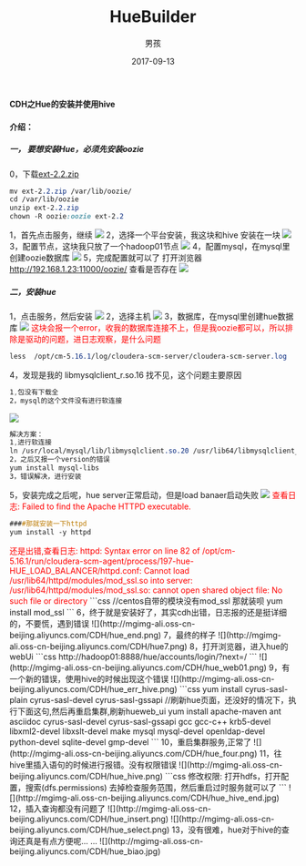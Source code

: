 ﻿---
layout: post
title: 'HueBuilder'
date: 2017-09-13
author: 男孩
tags: CDH
---
#### CDH之Hue的安装并使用hive

#### 介绍：
##### 一， 要想安装Hue，必须先安装oozie
0，下载[ext-2.2.zip](http://archive.cloudera.com/gplextras/misc/ )
```css
mv ext-2.2.zip /var/lib/oozie/ 
cd /var/lib/oozie 
unzip ext-2.2.zip 
chown -R oozie:oozie ext-2.2
```
1，首先点击服务，继续
![](http://mgimg-ali.oss-cn-beijing.aliyuncs.com/CDH/oozie1.png)
2，选择一个平台安装，我这块和hive 安装在一块
![](http://mgimg-ali.oss-cn-beijing.aliyuncs.com/CDH/oozie2.png)
3，配置节点，这块我只放了一个hadoop01节点
![](http://mgimg-ali.oss-cn-beijing.aliyuncs.com/CDH/oozie3.png)
4，配置mysql，在mysql里创建oozie数据库
![](http://mgimg-ali.oss-cn-beijing.aliyuncs.com/CDH/oozie4.png)
5，完成配置就可以了
打开浏览器 http://192.168.1.23:11000/oozie/  查看是否存在
![](http://mgimg-ali.oss-cn-beijing.aliyuncs.com/CDH/oozie6.png)
##### 二，安装hue
1，点击服务，然后安装
![](http://mgimg-ali.oss-cn-beijing.aliyuncs.com/CDH/hue1.png)
2，选择主机
![](http://mgimg-ali.oss-cn-beijing.aliyuncs.com/CDH/hue2.png)
3，数据库，在mysql里创建hue数据库
![](http://mgimg-ali.oss-cn-beijing.aliyuncs.com/CDH/hue3.png)
<font color="red"> 这块会报一个error，收我的数据库连接不上，但是我oozie都可以，所以排除是驱动的问题，进日志观察，是什么问题
</font>
```css
less  /opt/cm-5.16.1/log/cloudera-scm-server/cloudera-scm-server.log
```
4，发现是我的 libmysqlclient_r.so.16 找不见，这个问题主要原因
```css
1,包没有下载全
2，mysql的这个文件没有进行软连接
```
![](http://mgimg-ali.oss-cn-beijing.aliyuncs.com/CDH/hue3.err.jpg)
```css
解决方案：
1,进行软连接
ln /usr/local/mysql/lib/libmysqlclient.so.20 /usr/lib64/libmysqlclient_r.so.16
2，之后又报一个version的错误
yum install mysql-libs
3，错误解决，进行安装
```
5，安装完成之后呢，hue server正常启动，但是load banaer启动失败
![](http://mgimg-ali.oss-cn-beijing.aliyuncs.com/CDH/hue4.png)
<font color="red">查看日志:
Failed to find the Apache HTTPD executable.</font>
```css
####那就安装一下httpd
yum install -y httpd
```
<font color="red">
还是出错,查看日志:
httpd: Syntax error on line 82 of /opt/cm-5.16.1/run/cloudera-scm-agent/process/197-hue-HUE_LOAD_BALANCER/httpd.conf: Cannot load /usr/lib64/httpd/modules/mod_ssl.so into server: /usr/lib64/httpd/modules/mod_ssl.so: cannot open shared object file: No such file or directory
</font>
```css
//centos自带的模块没有mod_ssl 那就装呗
yum install mod_ssl
```
6，终于就是安装好了，其实cdh出错，日志报的还是挺详细的，不要慌，遇到错误
![](http://mgimg-ali.oss-cn-beijing.aliyuncs.com/CDH/hue_end.png)
7，最终的样子
![](http://mgimg-ali.oss-cn-beijing.aliyuncs.com/CDH/hue7.png)
8，打开浏览器，进入hue的webUi
```css
http://hadoop01:8888/hue/accounts/login/?next=/
```
![](http://mgimg-ali.oss-cn-beijing.aliyuncs.com/CDH/hue_web01.png)
9，有一个新的错误，使用hive的时候出现这个错误
![](http://mgimg-ali.oss-cn-beijing.aliyuncs.com/CDH/hue_err_hive.png)
```css
yum install cyrus-sasl-plain  cyrus-sasl-devel  cyrus-sasl-gssapi
//刷新hue页面，还没好的情况下，执行下面这句,然后再重启集群,刷新hueweb_ui
yum install apache-maven ant asciidoc cyrus-sasl-devel cyrus-sasl-gssapi gcc gcc-c++ krb5-devel libxml2-devel libxslt-devel make mysql mysql-devel openldap-devel python-devel sqlite-devel gmp-devel
```
10，重启集群服务,正常了
![](http://mgimg-ali.oss-cn-beijing.aliyuncs.com/CDH/hue_four.png)
11，往hive里插入语句的时候进行报错。没有权限错误
![](http://mgimg-ali.oss-cn-beijing.aliyuncs.com/CDH/hue_hive.png)
```css
修改权限:
打开hdfs，打开配置，搜索(dfs.permissions)
去掉检查服务范围，然后重启过时服务就可以了
```
![](http://mgimg-ali.oss-cn-beijing.aliyuncs.com/CDH/hue_hive_end.jpg)
12，插入查询都没有问题了
![](http://mgimg-ali.oss-cn-beijing.aliyuncs.com/CDH/hue_insert.png)
![](http://mgimg-ali.oss-cn-beijing.aliyuncs.com/CDH/hue_select.png)
13，没有很难，hue对于hive的查询还真是有点方便呢... ...
![](http://mgimg-ali.oss-cn-beijing.aliyuncs.com/CDH/hue_biao.jpg)


